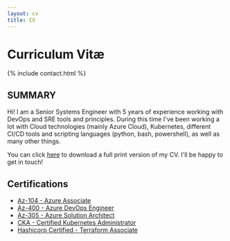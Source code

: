 ```yaml
---
layout: cv
title: CV
---
```


# Curriculum Vitæ

{% include contact.html %}

## SUMMARY

Hi! I am a Senior Systems Engineer with 5 years of experience working with DevOps and SRE tools and principles. During this time I've been working a lot with Cloud technologies (mainly Azure Cloud), Kubernetes, different CI/CD tools and scripting languages (python, bash, powershell), as well as many other things. 

You can click [here](/cv.pdf) to download a full print version of my CV.
I'll be happy to get in touch!

## Certifications

* [Az-104 - Azure Associate](https://www.credly.com/badges/eab8342a-89bb-425b-9523-d73c323b6989/public_url)
* [Az-400 - Azure DevOps Engineer](https://www.credly.com/badges/5b23d4a8-acbb-4fcd-99a6-5f9f385fb0cd/public_url)
* [Az-305 - Azure Solution Architect](https://www.credly.com/badges/41bd6013-1971-4e10-a738-b8ee9dd5bff1/public_url)
* [CKA - Certified Kubernetes Administrator](https://www.credly.com/badges/7d2d446e-95eb-4eaa-a831-14a6280df525/public_url)
* [Hashicorp Certified - Terraform Associate](https://www.credly.com/badges/19544191-c805-4587-92e8-b1369397bd2e/public_url)


